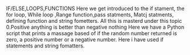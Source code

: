 IF/ELSE,LOOPS,FUNCTIONS
Here we get introduced to the if stament, the for loop, While loop ,Range function,pass statments, Matcj statments, defining function and string fometters.
All this is masterd under this topic
0.Positive anything is better than negative nothing
Here we have a Python script that prints a massage based of if the random number returned is zero, a positive number or a negative number.
Here i have used if statements and string fomatters.
